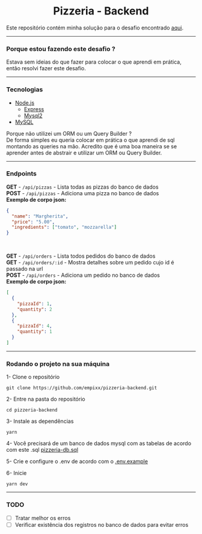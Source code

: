 <h1 align="center">Pizzeria - Backend</h1>

Este repositório contém minha solução para o desafio encontrado [aqui](https://github.com/AmbulnzLLC/fullstack-challenge/tree/master/backend). <br>

---

### Porque estou fazendo este desafio ? <br>

Estava sem ideias do que fazer para colocar o que aprendi em prática, então resolvi fazer este desafio.

---

### Tecnologias

- [Node.js](https://nodejs.org)
  - [Express](http://expressjs.com)
  - [Mysql2](https://www.npmjs.com/package/mysql2)
- [MySQL](https://www.mysql.com/)

Porque não utilizei um ORM ou um Query Builder ? <br>
De forma simples eu queria colocar em prática o que aprendi de sql montando as queries na mão. Acredito que é uma boa maneira se se aprender antes de abstrair e utilizar um ORM ou Query Builder.

---

### Endpoints

**GET** - `/api/pizzas` - Lista todas as pizzas do banco de dados <br>
**POST** - `/api/pizzas` - Adiciona uma pizza no banco de dados <br>
**Exemplo de corpo json:**

```json
{
  "name": "Margherita",
  "price": "5.00",
  "ingredients": ["tomato", "mozzarella"]
}
```

<br>

**GET** - `/api/orders` - Lista todos pedidos do banco de dados <br>
**GET** - `/api/orders/:id` - Mostra detalhes sobre um pedido cujo id é passado na url <br>
**POST** - `/api/orders` - Adiciona um pedido no banco de dados <br>
**Exemplo de corpo json:**

```json
[
  {
    "pizzaId": 1,
    "quantity": 2
  },
  {
    "pizzaId": 4,
    "quantity": 1
  }
]
```

---

### Rodando o projeto na sua máquina

1- Clone o repositório

```
git clone https://github.com/empixx/pizzeria-backend.git
```

2- Entre na pasta do repositório

```
cd pizzeria-backend
```

3- Instale as dependências

```
yarn
```

4- Você precisará de um banco de dados mysql com as tabelas de acordo com este .sql [pizzeria-db.sql](https://github.com/empixx/pizzeria-backend/blob/main/pizzeria-db.sql)

5- Crie e configure o .env de acordo com o [.env.example](https://github.com/empixx/pizzeria-backend/blob/main/.env.example)

6- Inicie

```
yarn dev
```

---

### TODO

- [ ] Tratar melhor os erros
- [ ] Verificar existência dos registros no banco de dados para evitar erros
